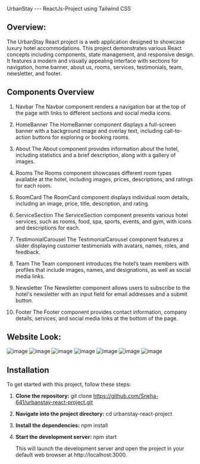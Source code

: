 UrbanStay --- ReactJs-Project using Tailwind CSS


## Overview:
The UrbanStay React project is a web application designed to showcase luxury hotel accommodations. This project demonstrates various React concepts including components, state management, and responsive design. It features a modern and visually appealing interface with sections for navigation, home banner, about us, rooms, services, testimonials, team, newsletter, and footer.


## Components Overview
1. Navbar
The Navbar component renders a navigation bar at the top of the page with links to different sections and social media icons.

2. HomeBanner
The HomeBanner component displays a full-screen banner with a background image and overlay text, including call-to-action buttons for exploring or booking rooms.

3. About
The About component provides information about the hotel, including statistics and a brief description, along with a gallery of images.

4. Rooms
The Rooms component showcases different room types available at the hotel, including images, prices, descriptions, and ratings for each room.

5. RoomCard
The RoomCard component displays individual room details, including an image, price, title, description, and rating.

6. ServiceSection
The ServiceSection component presents various hotel services, such as rooms, food, spa, sports, events, and gym, with icons and descriptions for each.

7. TestimonialCarousel
The TestimonialCarousel component features a slider displaying customer testimonials with avatars, names, roles, and feedback.

8. Team
The Team component introduces the hotel’s team members with profiles that include images, names, and designations, as well as social media links.

9. Newsletter
The Newsletter component allows users to subscribe to the hotel's newsletter with an input field for email addresses and a submit button.

10. Footer
The Footer component provides contact information, company details, services, and social media links at the bottom of the page.


## Website Look:

![image](https://github.com/user-attachments/assets/19ff9c39-47dc-47e6-8557-99aa1eb96772)
![image](https://github.com/user-attachments/assets/88bf2432-88fe-4aed-add0-cf57ff7a5b90)
![image](https://github.com/user-attachments/assets/a0aed0e0-fe1a-4086-aba7-90787d2eed0e)
![image](https://github.com/user-attachments/assets/5f72fa7c-48cf-41c7-bfef-a6c10cf494ba)
![image](https://github.com/user-attachments/assets/223b7e8f-de5d-4be4-aa2e-2c6a6f4f53e2)
![image](https://github.com/user-attachments/assets/874b524c-3649-49f6-ad30-1b9d97a82ecc)
![image](https://github.com/user-attachments/assets/a2593dee-3182-4927-a23a-f366649fff77)


## Installation

To get started with this project, follow these steps:

1. **Clone the repository:**
   git clone https://github.com/Sneha-641/urbanstay-react-project.git

2. **Navigate into the project directory:**
    cd urbanstay-react-project

3. **Install the dependencies:**
    npm install

4. **Start the development server:**
   npm start

   This will launch the development server and open the project in your default web browser at http://localhost:3000.

